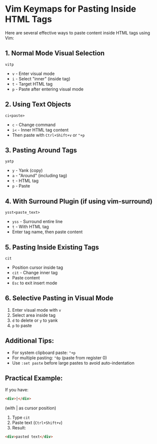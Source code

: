 # Vim Keymaps for Pasting Inside HTML Tags

Here are several effective ways to paste content inside HTML tags using Vim:

## 1. Normal Mode Visual Selection
```
vitp
```
- `v` - Enter visual mode
- `i` - Select "inner" (inside tag)
- `t` - Target HTML tag
- `p` - Paste after entering visual mode

## 2. Using Text Objects
```
ci<paste>
```
- `c` - Change command
- `i<` - Inner HTML tag content
- Then paste with `Ctrl+Shift+v` or `"+p`

## 3. Pasting Around Tags
```
yatp
```
- `y` - Yank (copy)
- `a` - "Around" (including tag)
- `t` - HTML tag
- `p` - Paste

## 4. With Surround Plugin (if using vim-surround)
```
ysst<paste_text>
```
- `yss` - Surround entire line
- `t` - With HTML tag
- Enter tag name, then paste content

## 5. Pasting Inside Existing Tags
```
cit
```
- Position cursor inside tag
- `cit` - Change inner tag
- Paste content
- `Esc` to exit insert mode

## 6. Selective Pasting in Visual Mode
1. Enter visual mode with `v`
2. Select area inside tag
3. `d` to delete or `y` to yank
4. `p` to paste

## Additional Tips:
- For system clipboard paste: `"+p`
- For multiple pasting: `"0p` (paste from register 0)
- Use `:set paste` before large pastes to avoid auto-indentation

## Practical Example:
If you have:
```html
<div>|</div>
```
(with | as cursor position)

1. Type `cit`
2. Paste text (`Ctrl+Shift+v`)
3. Result:
```html
<div>pasted text</div>
```